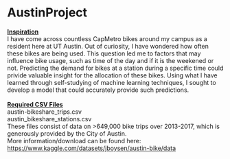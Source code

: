 # AustinProject
<ins>**Inspiration**</ins></br>
I have come across countless CapMetro bikes around my campus as a resident here at UT Austin. 
Out of curiosity, I have wondered how often these bikes are being used. This question led
me to factors that may influence bike usage, such as time of the day and if it is the weekened
or not. Predicting the demand for bikes at a station during a specific time could privide valuable
insight for the allocation of these bikes. Using what I have learned through self-studying of machine
learning techniques, I sought to develop a model that could accurately provide such predictions.</br></br>
<ins>**Required CSV Files**</ins></br>
austin-bikeshare_trips.csv </br>
austin_bikeshare_stations.csv </br>
These files consist of data on >649,000 bike trips over 2013-2017, which is generously provided by the City of Austin. </br>
More information/download can be found here: https://www.kaggle.com/datasets/jboysen/austin-bike/data
